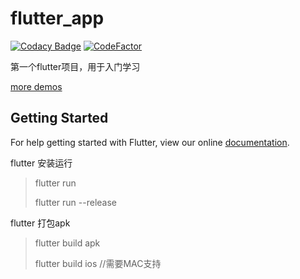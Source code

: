 # flutter_app

[![Codacy Badge](https://api.codacy.com/project/badge/Grade/6971f2e4b1d547af9d9c9a392ce1b93d)](https://www.codacy.com/app/Sogrey/flutter_app?utm_source=github.com&amp;utm_medium=referral&amp;utm_content=Sogrey/flutter_app&amp;utm_campaign=Badge_Grade)
[![CodeFactor](https://www.codefactor.io/repository/github/sogrey/flutter_app/badge)](https://www.codefactor.io/repository/github/sogrey/flutter_app)

第一个flutter项目，用于入门学习

[more demos](https://github.com/Sogrey/flutter-demos)

## Getting Started

For help getting started with Flutter, view our online
[documentation](https://flutter.io/).

flutter 安装运行

> flutter run
>
> flutter run --release

flutter 打包apk

> flutter build apk
>
> flutter build ios //需要MAC支持
